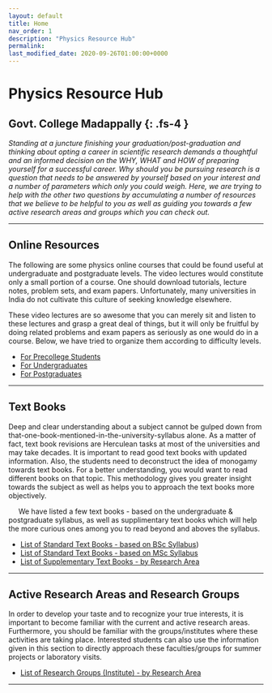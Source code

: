 ```yaml
---
layout: default
title: Home
nav_order: 1
description: "Physics Resource Hub"
permalink:
last_modified_date: 2020-09-26T01:00:00+0000
---
```

# Physics Resource Hub
Govt. College Madappally
{: .fs-4 }
---

*Standing at a juncture finishing your graduation/post-graduation and thinking about opting a career in scientific research demands a thoughtful and an informed decision on the WHY, WHAT and HOW of preparing yourself for a successful career. Why should you be pursuing research is a question that needs to be answered by yourself based on your interest and a number of parameters which only you could weigh. Here, we are trying to help with the other two questions by accumulating a number of resources that we believe to be helpful to you as well as guiding you towards a few active research areas and groups which you can check out.*

---

## Online Resources

The following are some physics online courses that could be found useful at undergraduate and postgraduate levels. The video lectures would constitute only a small portion of a course. One should download tutorials, lecture notes, problem sets, and exam papers. Unfortunately, many universities in India do not cultivate this culture of seeking knowledge elsewhere.

These video lectures are so awesome that you can merely sit and listen to these lectures and grasp a great deal of things, but it will only be fruitful by doing related problems and exam papers as seriously as one would do in a course. Below, we have tried to organize them according to difficulty levels.
- [For Precollege Students](https://gcmphysalum.github.io/posts/resource-materials/pre-college.html)
- [For Undergraduates](https://gcmphysalum.github.io/posts/resource-materials/undergraduate.html)
- [For Postgraduates](https://gcmphysalum.github.io/posts/resource-materials/postgraduate.html)

---

## Text Books
Deep and clear understanding about a subject cannot be gulped down from that-one-book-mentioned-in-the-university-syllabus alone. As a matter of fact, text book revisions are Herculean tasks at most of the universities and may take decades. It is important to read good text books with updated information. Also, the students need to deconstruct the idea of monogamy towards text books. For a better understanding, you would want to read different books on that topic. This methodology gives you greater insight towards the subject as well as helps you to approach the text books more objectively.

&nbsp;&nbsp;&nbsp;&nbsp;
We have listed a few text books - based on the undergraduate & postgraduate syllabus, as well as supplimentary text books which will help the more curious ones among you to read beyond and aboves the syllabus.

- [List of Standard Text Books - based on BSc Syllabus](https://gcmphysalum.github.io/posts/text-books/pre-college.html))
- [List of Standard Text Books - based on MSc Syllabus](https://gcmphysalum.github.io/posts/text-books/undergraduate.html)
- [List of Supplementary Text Books - by Research Area](https://gcmphysalum.github.io/posts/text-books/postgraduate.html)

---

## Active Research Areas and Research Groups
In order to develop your taste and to recognize your true interests, it is important to become familiar with the current and active research areas. Furthermore, you should be familiar with the groups/institutes where these activities are taking place. Interested students can also use the information given in this section to directly approach these faculties/groups for summer projects or laboratory visits.
- [List of Research Groups (Institute) - by Research Area](https://gcmphysalum.github.io/posts/research-groups)

---
